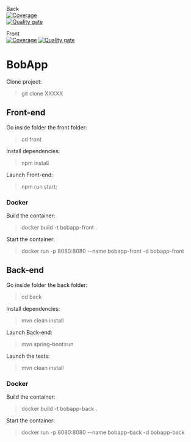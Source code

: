 Back  
[![Coverage](https://sonarcloud.io/api/project_badges/measure?project=MENDEL-BA_cicdbackend&metric=coverage)](https://sonarcloud.io/summary/new_code?id=MENDEL-BA_cicdbackend)  
[![Quality gate](https://sonarcloud.io/api/project_badges/quality_gate?project=MENDEL-BA_cicdbackend)](https://sonarcloud.io/summary/new_code?id=MENDEL-BA_cicdbackend)

Front   
[![Coverage](https://sonarcloud.io/api/project_badges/measure?project=id=cicdgithub_cicd-front&branch=main&metric=coverage)](https://sonarcloud.io/summary/new_code?id=cicdgithub_cicd-front&branch=main&metric=new_coverage)
[![Quality gate](https://sonarcloud.io/api/project_badges/quality_gate?project=cicd-front&branch=main)](https://sonarcloud.io/summary/new_code?id=cicd-front
)
# BobApp
Clone project:

> git clone XXXXX

## Front-end 

Go inside folder the front folder:

> cd front

Install dependencies:

> npm install

Launch Front-end:

> npm run start;

### Docker

Build the container:

> docker build -t bobapp-front .  

Start the container:

> docker run -p 8080:8080 --name bobapp-front -d bobapp-front

## Back-end

Go inside folder the back folder:

> cd back

Install dependencies:

> mvn clean install

Launch Back-end:

>  mvn spring-boot:run

Launch the tests:

> mvn clean install

### Docker

Build the container:

> docker build -t bobapp-back .  

Start the container:

> docker run -p 8080:8080 --name bobapp-back -d bobapp-back 